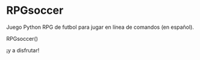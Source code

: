 # RPGsoccer
Juego Python RPG de futbol para jugar en línea de comandos (en español).

RPGsoccer()

¡y a disfrutar!
